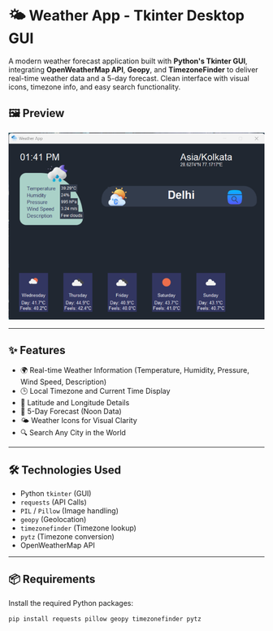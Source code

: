 # 🌤️ Weather App - Tkinter Desktop GUI

A modern weather forecast application built with **Python's Tkinter GUI**, integrating **OpenWeatherMap API**, **Geopy**, and **TimezoneFinder** to deliver real-time weather data and a 5-day forecast. Clean interface with visual icons, timezone info, and easy search functionality.

## 🖼️ Preview

![image alt](https://github.com/PeterBagchi/Weather_app/blob/edef3f727799bb3808d9a960d374064510ad2b19/Weather_app.png)

---

## ✨ Features

- 🌍 Real-time Weather Information (Temperature, Humidity, Pressure, Wind Speed, Description)
- 🕒 Local Timezone and Current Time Display
- 📍 Latitude and Longitude Details
- 📅 5-Day Forecast (Noon Data)
- 🌤️ Weather Icons for Visual Clarity
- 🔍 Search Any City in the World

---

## 🛠️ Technologies Used

- Python `tkinter` (GUI)
- `requests` (API Calls)
- `PIL` / `Pillow` (Image handling)
- `geopy` (Geolocation)
- `timezonefinder` (Timezone lookup)
- `pytz` (Timezone conversion)
- OpenWeatherMap API

---

## 📦 Requirements

Install the required Python packages:

```bash
pip install requests pillow geopy timezonefinder pytz

